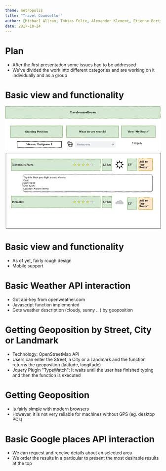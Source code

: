 ```yaml
---
theme: metropolis
title: "Travel Counsellor"
author: [Michael Allram, Tobias Folie, Alexander Klement, Etienne Bertin]
date: 2017-10-24
---
```


# Plan

- After the first presentation some issues had to be addressed
- We've divided the work into different categories and are working on it individually and as a group


# Basic view and functionality

![draft](../draft.png "draft")

# Basic view and functionality

- As of yet, fairly rough design
- Mobile support


# Basic Weather API interaction

- Got api-key from openweather.com
- Javascript function implemented
- Gets weather description (cloudy, sunny .. ) by geoposition

# Getting Geoposition by Street, City or Landmark

- Technology: OpenStreetMap API
- Users can enter the Street, a City or a Landmark and the function returns the geoposition (latitude, longitude)
- Jquery Plugin "TypeWatch": It waits until the user has finished typing and then the function is executed

# Getting Geoposition

[comment]: <> (Michael/Tobias TODO: describe progress in a few bullet points)

- Is fairly simple with modern browsers
- However, it is not very reliable for machines without GPS (eg. desktop PCs)

# Basic Google places API interaction

- We can request and receive details about an selected area
- We order the results in a particular to present the most desirable results at the top
